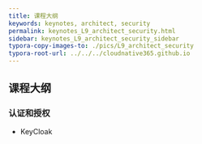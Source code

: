 ```yaml
---
title: 课程大纲
keywords: keynotes, architect, security
permalink: keynotes_L9_architect_security.html
sidebar: keynotes_L9_architect_security_sidebar
typora-copy-images-to: ./pics/L9_architect_security
typora-root-url: ../../../cloudnative365.github.io
---
```


## 课程大纲

### 认证和授权

+ KeyCloak

